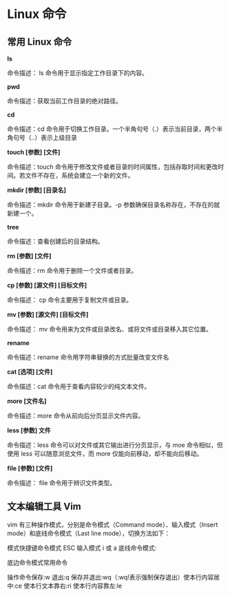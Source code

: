 # Linux 命令

## **常用 Linux 命令**

**ls**

命令描述： ls 命令用于显示指定工作目录下的内容。

**pwd**

命令描述：获取当前工作目录的绝对路径。

**cd**

命令描述：cd 命令用于切换工作目录。一个半角句号（.）表示当前目录，两个半角句号（..）表示上级目录

**touch [参数] [文件]**

命令描述：touch 命令用于修改文件或者目录的时间属性，包括存取时间和更改时间。若文件不存在，系统会建立一个新的文件。

**mkdir [参数] [目录名]**

命令描述：mkdir 命令用于新建子目录。-p 参数确保目录名称存在，不存在的就新建一个。

**tree**

命令描述：查看创建后的目录结构。

**rm [参数] [文件]**

命令描述：rm 命令用于删除一个文件或者目录。

**cp [参数] [源文件] [目标文件]**

命令描述： cp 命令主要用于复制文件或目录。

**mv [参数] [源文件] [目标文件]**

命令描述： mv 命令用来为文件或目录改名、或将文件或目录移入其它位置。

**rename**

命令描述：rename 命令用字符串替换的方式批量改变文件名

**cat [选项] [文件]**

命令描述：cat 命令用于查看内容较少的纯文本文件。

**more [文件名]**

命令描述：more 命令从前向后分页显示文件内容。

**less [参数] 文件**

命令描述：less 命令可以对文件或其它输出进行分页显示，与 moe 命令相似，但使用 less 可以随意浏览文件，而 more 仅能向前移动，却不能向后移动。

**file [参数] [文件]**

命令描述： file 命令用于辨识文件类型。

## **文本编辑工具 Vim**

vim 有三种操作模式，分别是命令模式（Command mode）、输入模式（Insert mode）和底线命令模式（Last line mode），切换方法如下：

模式快捷键命令模式 ESC 输入模式 i 或 a 底线命令模式:

底边命令模式常用命令

操作命令保存:w 退出:q 保存并退出:wq（:wq!表示强制保存退出）使本行内容居中:ce 使本行文本靠右:ri 使本行内容靠左:le
